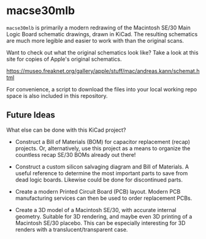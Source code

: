# macse30mlb

`macse30mlb` is primarily a modern redrawing of the Macintosh SE/30
Main Logic Board schematic drawings, drawn in KiCad.  The resulting
schematics are much more legible and easier to work with than the
original scans.

Want to check out what the original schematics look like?  Take a look
at this site for copies of Apple's original schematics.

https://museo.freaknet.org/gallery/apple/stuff/mac/andreas.kann/schemat.html

For convenience, a script to download the files into your local
working repo space is also included in this repository.

## Future Ideas

What else can be done with this KiCad project?

* Construct a Bill of Materials (BOM) for capacitor replacement
  (recap) projects.  Or, alternatively, use this project as a means
  to organize the countless recap SE/30 BOMs already out there!

* Construct a custom silicon salvaging diagram and Bill of Materials.
  A useful reference to determine the most important parts to save
  from dead logic boards.  Likewise could be done for discontinued
  parts.

* Create a modern Printed Circuit Board (PCB) layout.  Modern PCB
  manufacturing services can then be used to order replacement PCBs.

* Create a 3D model of a Macintosh SE/30, with accurate internal
  geometry.  Suitable for 3D rendering, and maybe even 3D printing of
  a Macintosh SE/30 placebo.  This can be especially interesting for
  3D renders with a translucent/transparent case.
